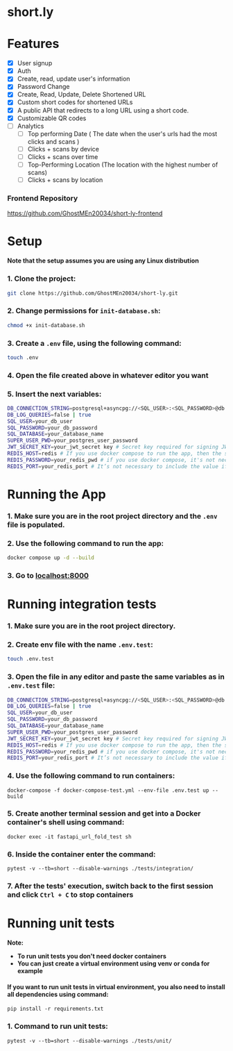 # short.ly

# Features
- [x] User signup
- [x] Auth
- [x] Create, read, update user's information
- [x] Password Change
- [x] Create, Read, Update, Delete Shortened URL
- [x] Custom short codes for shortened URLs
- [x] A public API that redirects to a long URL using a short code.
- [x] Customizable QR codes
- [ ] Analytics
  - [ ] Top performing Date ( The date when the user's urls had the most clicks and scans ) 
  - [ ] Clicks + scans by device
  - [ ] Clicks + scans over time
  - [ ] Top-Performing Location (The location with the highest number of scans)
  - [ ] Clicks + scans by location

### Frontend Repository
https://github.com/GhostMEn20034/short-ly-frontend

# Setup
**Note that the setup assumes you are using any Linux distribution**
### 1. Clone the project:
```bash
git clone https://github.com/GhostMEn20034/short-ly.git
```
### 2. Change permissions for `init-database.sh`:
```bash
chmod +x init-database.sh
```
### 3. Create a `.env` file, using the following command:
```bash
touch .env
```
### 4. Open the file created above in whatever editor you want
### 5. Insert the next variables:
```bash
DB_CONNECTION_STRING=postgresql+asyncpg://<SQL_USER>:<SQL_PASSWORD>@db:5432/<SQL_DATABASE>
DB_LOG_QUERIES=false | true
SQL_USER=your_db_user
SQL_PASSWORD=your_db_password
SQL_DATABASE=your_database_name
SUPER_USER_PWD=your_postgres_user_password
JWT_SECRET_KEY=your_jwt_secret key # Secret key required for signing JWT Tokens, you can generate it on https://jwtsecret.com/generate
REDIS_HOST=redis # If you use docker compose to run the app, then the specified value must be "redis"
REDIS_PASSWORD=your_redis_pwd # if you use docker compose, it's not necessary to include the variable into this file
REDIS_PORT=your_redis_port # It’s not necessary to include the value if the port of your redis db is 6379
```
# Running the App
### 1. Make sure you are in the root project directory and the `.env` file is populated.
### 2. Use the following command to run the app:
```bash
docker compose up -d --build
```
### 3. Go to [localhost:8000](http://localhost:8000)

# Running integration tests
### 1. Make sure you are in the root project directory.
### 2. Create env file with the name `.env.test`:
```bash
touch .env.test
```
### 3. Open the file in any editor and paste the same variables as in `.env.test` file:
```bash
DB_CONNECTION_STRING=postgresql+asyncpg://<SQL_USER>:<SQL_PASSWORD>@db:5432/<SQL_DATABASE>
DB_LOG_QUERIES=false | true
SQL_USER=your_db_user
SQL_PASSWORD=your_db_password
SQL_DATABASE=your_database_name
SUPER_USER_PWD=your_postgres_user_password
JWT_SECRET_KEY=your_jwt_secret key # Secret key required for signing JWT Tokens, you can generate it on https://jwtsecret.com/generate
REDIS_HOST=redis # If you use docker compose to run the app, then the specified value must be "redis"
REDIS_PASSWORD=your_redis_pwd # if you use docker compose, it's not necessary to include the variable into this file
REDIS_PORT=your_redis_port # It’s not necessary to include the value if the port of your redis db is 6379
```
### 4. Use the following command to run containers:
```
docker-compose -f docker-compose-test.yml --env-file .env.test up --build
```
### 5. Create another terminal session and get into a Docker container's shell using command:
```shell
docker exec -it fastapi_url_fold_test sh
```
### 6. Inside the container enter the command:
```shell
pytest -v --tb=short --disable-warnings ./tests/integration/
```

### 7. After the tests' execution, switch back to the first session and click `Ctrl + C` to stop containers

# Running unit tests
**Note:**
- **To run unit tests you don't need docker containers** <br/>
- **You can just create a virtual environment using venv or conda for example**
#### **If you want to run unit tests in virtual environment, you also need to install all dependencies using command:**
```shell
pip install -r requirements.txt
```
### 1. Command to run unit tests:
```shell
pytest -v --tb=short --disable-warnings ./tests/unit/
```